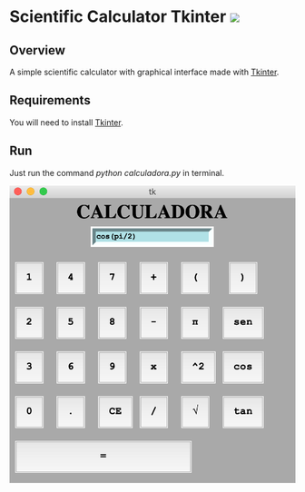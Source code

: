 # Scientific Calculator Tkinter <img src="https://www.championprofessional.com/wp-content/uploads/2015/07/en-icon.png" width="40" />


## Overview
A simple scientific calculator with graphical interface made with [Tkinter](https://docs.python.org/3/library/tkinter.html).

## Requirements

You will need to install [Tkinter](https://tkdocs.com/tutorial/install.html).

## Run

Just run the command *python calculadora.py* in terminal.


![Calculadora](/Imagem/exemplo.png)





